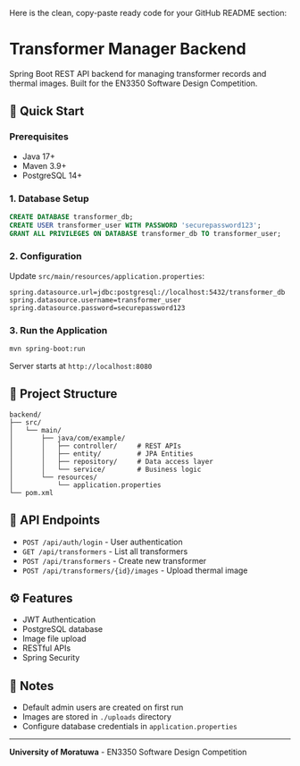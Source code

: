Here is the clean, copy-paste ready code for your GitHub README section:


# Transformer Manager Backend

Spring Boot REST API backend for managing transformer records and thermal images. Built for the EN3350 Software Design Competition.

## 🚀 Quick Start

### Prerequisites
- Java 17+
- Maven 3.9+
- PostgreSQL 14+

### 1. Database Setup
```sql
CREATE DATABASE transformer_db;
CREATE USER transformer_user WITH PASSWORD 'securepassword123';
GRANT ALL PRIVILEGES ON DATABASE transformer_db TO transformer_user;
```

### 2. Configuration
Update `src/main/resources/application.properties`:
```properties
spring.datasource.url=jdbc:postgresql://localhost:5432/transformer_db
spring.datasource.username=transformer_user
spring.datasource.password=securepassword123
```

### 3. Run the Application
```bash
mvn spring-boot:run
```
Server starts at `http://localhost:8080`

## 📁 Project Structure
```
backend/
├── src/
│   └── main/
│       ├── java/com/example/
│       │   ├── controller/     # REST APIs
│       │   ├── entity/         # JPA Entities
│       │   ├── repository/     # Data access layer
│       │   └── service/        # Business logic
│       └── resources/
│           └── application.properties
└── pom.xml
```

## 🔌 API Endpoints
- `POST /api/auth/login` - User authentication
- `GET /api/transformers` - List all transformers
- `POST /api/transformers` - Create new transformer
- `POST /api/transformers/{id}/images` - Upload thermal image

## ⚙️ Features
- JWT Authentication
- PostgreSQL database
- Image file upload
- RESTful APIs
- Spring Security

## 📝 Notes
- Default admin users are created on first run
- Images are stored in `./uploads` directory
- Configure database credentials in `application.properties`

---

**University of Moratuwa** - EN3350 Software Design Competition
```
